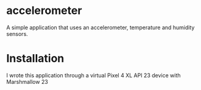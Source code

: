# accelerometer
A simple application that uses an accelerometer, temperature and humidity sensors.
# Installation
I wrote this application through a virtual Pixel 4 XL API 23 device with Marshmallow 23
